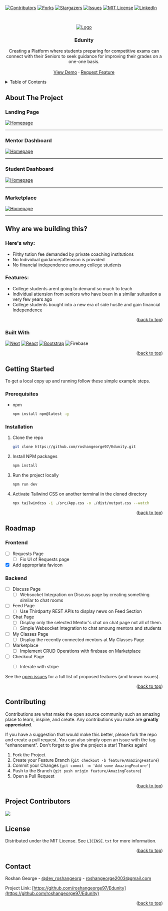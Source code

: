<!-- Improved compatibility of back to top link: See: https://github.com/othneildrew/Best-README-Template/pull/73 -->
<a name="readme-top"></a>
<!--
*** Thanks for checking out the Best-README-Template. If you have a suggestion
*** that would make this better, please fork the repo and create a pull request
*** or simply open an issue with the tag "enhancement".
*** Don't forget to give the project a star!
*** Thanks again! Now go create something AMAZING! :D
-->



<!-- PROJECT SHIELDS -->
<!--
*** I'm using markdown "reference style" links for readability.
*** Reference links are enclosed in brackets [ ] instead of parentheses ( ).
*** See the bottom of this document for the declaration of the reference variables
*** for contributors-url, forks-url, etc. This is an optional, concise syntax you may use.
*** https://www.markdownguide.org/basic-syntax/#reference-style-links
-->
[![Contributors][contributors-shield]][contributors-url]
[![Forks][forks-shield]][forks-url]
[![Stargazers][stars-shield]][stars-url]
[![Issues][issues-shield]][issues-url]
[![MIT License][license-shield]][license-url]
[![LinkedIn][linkedin-shield]][linkedin-url]



<!-- PROJECT LOGO -->
<br />
<div align="center">
 
  [![Logo](/Screenshots/online-learning(1).png)]()

  <h3 align="center">Edunity </h3>

  <p align="center">
    Creating a Platform where students preparing for competitive exams can connect with their Seniors to seek guidance for improving their grades on a one-one basis.
    <br />
    <br />
    <a href="https://edunity12.azurewebsites.net/">View Demo</a>
    ·
    <a href="https://github.com/roshangeorge97/Edunity/issues">Request Feature</a>
  </p>
</div>

<!-- TABLE OF CONTENTS -->
<details>
  <summary>Table of Contents</summary>
  <ol>
    <li>
      <a href="#about-the-project">About The Project</a>
      <ul>
        <li><a href="#built-with">Built With</a></li>
      </ul>
    </li>
    <li>
      <a href="#getting-started">Getting Started</a>
      <ul>
        <li><a href="#prerequisites">Prerequisites</a></li>
        <li><a href="#installation">Installation</a></li>
      </ul>
    </li>
    <li><a href="#roadmap">Roadmap</a></li>
    <li><a href="#contributing">Contributing</a></li>
    <li><a href="#license">License</a></li>
    <li><a href="#contact">Contact</a></li>
  </ol>
</details>



<!-- ABOUT THE PROJECT -->
## About The Project

### Landing Page

[![Homepage](/Screenshots/s1.png)]()
<hr>

### Mentor Dashboard

[![Homepage](/Screenshots/s2.png)]()
<hr>

### Student Dashboard

[![Homepage](/Screenshots/s4.png)]()
<hr>

### Marketplace

[![Homepage](/Screenshots/s3.png)]()
<hr>

## Why are we building this?

### Here's why:
* Filthy tution fee demanded by private coaching institutions
* No Individual guidance/attension is provided
* No financial independence amoung college students

### Features:
* College students arent going to demand so much to teach
* Individual attension from seniors who have been in a similar suituation a very few years ago
* College students bought into a new era of side hustle and gain financial Independence

<p align="right">(<a href="#readme-top">back to top</a>)</p>

### Built With

[![Next][Next.js]][Next-url]
[![React][React.js]][React-url]
[![Bootstrap][Bootstrap.com]][Bootstrap-url]
![Firebase](https://img.shields.io/badge/Firebase-039BE5?style=for-the-badge&logo=Firebase&logoColor=white)

<p align="right">(<a href="#readme-top">back to top</a>)</p>

<!-- GETTING STARTED -->

## Getting Started

To get a local copy up and running follow these simple example steps.

### Prerequisites

* npm
  ```sh
  npm install npm@latest -g
  ```

### Installation

1. Clone the repo
   ```sh
   git clone https://github.com/roshangeorge97/Edunity.git
   ```
   
2. Install NPM packages
   ```sh
   npm install
   ```
   
3. Run the project locally
   ```sh
   npm run dev
   ```

4. Activate Tailwind CSS on another terminal in the cloned directory
   ```sh
   npx tailwindcss -i ./src/App.css -o ./dist/output.css --watch
   ```


<p align="right">(<a href="#readme-top">back to top</a>)</p>

<!-- ROADMAP -->
## Roadmap

### Frontend

- [ ] Requests Page
    - [ ] Fix UI of Requests page
- [x] Add appropriate favicon

### Backend

- [ ] Discuss Page
    - [ ] Websocket Integration on Discuss page by creating something similar to chat rooms
- [ ] Feed Page
    - [ ] Use Thirdparty REST APIs to display news on Feed Section
- [ ] Chat Page
    - [ ] Display only the selected Mentor's chat on chat page not all of them.
    - [ ] Simple Websocket Integration to chat amoung mentors and students
- [ ] My Classes Page
    - [ ] Display the recently connected mentors at My Classes Page
- [ ] Marketplace
    - [ ] Implement CRUD Operations with firebase on Marketplace
- [ ] Checkout Page
    - [ ] Interate with stripe



See the [open issues](https://github.com/roshangeorge97/Edunity/issues) for a full list of proposed features (and known issues).

<p align="right">(<a href="#readme-top">back to top</a>)</p>



<!-- CONTRIBUTING -->
## Contributing

Contributions are what make the open source community such an amazing place to learn, inspire, and create. Any contributions you make are **greatly appreciated**.

If you have a suggestion that would make this better, please fork the repo and create a pull request. You can also simply open an issue with the tag "enhancement".
Don't forget to give the project a star! Thanks again!

1. Fork the Project
2. Create your Feature Branch (`git checkout -b feature/AmazingFeature`)
3. Commit your Changes (`git commit -m 'Add some AmazingFeature'`)
4. Push to the Branch (`git push origin feature/AmazingFeature`)
5. Open a Pull Request

<p align="right">(<a href="#readme-top">back to top</a>)</p>

## Project Contributors

<a href="https://github.com/roshangeorge97/Edunity/graphs/contributors">
  <img src="https://contrib.rocks/image?repo=roshangeorge97/Edunity" />
</a>

<!-- LICENSE -->
## License

Distributed under the MIT License. See `LICENSE.txt` for more information.

<p align="right">(<a href="#readme-top">back to top</a>)</p>



<!-- CONTACT -->
## Contact

Roshan George - [@dev_roshangeorg](https://twitter.com/dev_roshangeorg) - roshangeorge2003@gmail.com

Project Link: [https://github.com/roshangeorge97/Edunity](https://github.com/roshangeorge97/Edunity)

<p align="right">(<a href="#readme-top">back to top</a>)</p>


<!-- MARKDOWN LINKS & IMAGES -->
<!-- https://www.markdownguide.org/basic-syntax/#reference-style-links -->
[contributors-shield]: https://img.shields.io/github/contributors/roshangeorge97/Edunity.svg?style=for-the-badge
[contributors-url]: https://github.com/roshangeorge97/Edunity/graphs/contributors
[forks-shield]: https://img.shields.io/github/forks/roshangeorge97/Edunity.svg?style=for-the-badge
[forks-url]: https://github.com/othneildrew/Best-README-Template/network/members
[stars-shield]: https://img.shields.io/github/stars/roshangeorge97/Edunity.svg?style=for-the-badge
[stars-url]: https://github.com/othneildrew/Best-README-Template/stargazers
[issues-shield]: https://img.shields.io/github/issues/roshangeorge97/Edunity.svg?style=for-the-badge
[issues-url]: https://github.com/othneildrew/Best-README-Template/issues
[license-shield]: https://img.shields.io/github/license/roshangeorge97/Edunity.svg?style=for-the-badge
[license-url]: https://github.com/othneildrew/Best-README-Template/blob/master/LICENSE.txt
[linkedin-shield]: https://img.shields.io/badge/-LinkedIn-black.svg?style=for-the-badge&logo=linkedin&colorB=555
[linkedin-url]: https://linkedin.com/in/roshangeorge97
[product-screenshot]: images/screenshot.png
[Next.js]: https://img.shields.io/badge/next.js-000000?style=for-the-badge&logo=nextdotjs&logoColor=white
[Next-url]: https://nextjs.org/
[React.js]: https://img.shields.io/badge/React-20232A?style=for-the-badge&logo=react&logoColor=61DAFB
[React-url]: https://reactjs.org/
[Vue.js]: https://img.shields.io/badge/Vue.js-35495E?style=for-the-badge&logo=vuedotjs&logoColor=4FC08D
[Vue-url]: https://vuejs.org/
[Angular.io]: https://img.shields.io/badge/Angular-DD0031?style=for-the-badge&logo=angular&logoColor=white
[Angular-url]: https://angular.io/
[vite.js]: https://img.shields.io/badge/Vite-DD0031?style=for-the-badge&logo=angular&logoColor=white
[vite-url]: https://vitejs.dev/
[Svelte.dev]: https://img.shields.io/badge/Svelte-4A4A55?style=for-the-badge&logo=svelte&logoColor=FF3E00
[Svelte-url]: https://svelte.dev/
[Laravel.com]: https://img.shields.io/badge/Laravel-FF2D20?style=for-the-badge&logo=laravel&logoColor=white
[Laravel-url]: https://laravel.com
[Bootstrap.com]: https://img.shields.io/badge/Bootstrap-563D7C?style=for-the-badge&logo=bootstrap&logoColor=white
[Bootstrap-url]: https://getbootstrap.com
[JQuery.com]: https://img.shields.io/badge/jQuery-0769AD?style=for-the-badge&logo=jquery&logoColor=white
[JQuery-url]: https://jquery.com 
